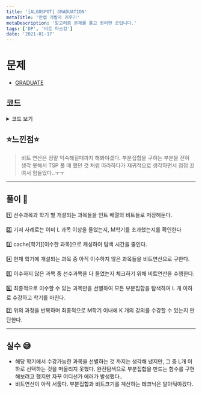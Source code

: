 ```yaml
---
title: '[ALGOSPOT] GRADUATION'
metaTitle: '만렙 개발자 키우기'
metaDescription: '알고리즘 문제를 풀고 정리한 곳입니다.'
tags: ['DP', '비트 마스킹']
date: '2021-01-17'
---
```


# 문제

- [GRADUATE](https://www.algospot.com/judge/problem/read/GRADUATE)

## 코드

<details><summary> 코드 보기 </summary>

```javascript
#include <iostream>
#include <queue>
#include <vector>
#include <cstring>
#define INF 987654321
using namespace std;

int n, k, m, l;
int pre[15], classes[15], cache[15][1<<13 + 1];
int getCount(int num)
{
	if (num == 0) return 0;
	return (num % 2) + getCount(num / 2);
}
void init()
{
	memset(cache, -1, sizeof(cache));
	for (int i = 0; i < n; ++i)
	{
		int temp, p = 0;
		cin >> temp;
		for (int j = 0; j < temp; ++j)
		{
			int sub;
			cin >> sub;
			p |= (1 << sub);
		}
		pre[i] = p;
	}
	for (int i = 0; i < m; ++i)
	{
		int temp, s = 0; cin >> temp;
		for (int j = 0; j < temp; ++j)
		{
			int val;
			cin >> val;
			s |= (1 << val);
		}
		classes[i] = s;
	}
}
int graduate(int sem, int taken)
{
	if (getCount(taken) >= k) return 0;
	if (sem >= m) return INF;
	int& ret = cache[sem][taken];
	if (ret != -1) return ret;
	ret = INF;

	int canTake = classes[sem] & (~taken);
	for (int i = 0; i < n; ++i)
	{
		if ((1 << i) & canTake && (pre[i] & taken) != pre[i])
			canTake &= ~(1 << i);
	}
	for (int take = canTake; take > 0; take = ((take - 1) & canTake))
	{
		if (getCount(take) > l) continue;
		ret = min(ret, 1 + graduate(sem + 1, taken | take));
	}
	ret = min(ret, graduate(sem + 1, taken));
	return ret;
}
int main() {
	int tc; cin >> tc;
	while (tc-- > 0) {
		// n : 전공과목수
		// k : 들어야 할 과목수
		// m : 학기의 수
		// L : 한 학기에 최대 들을 수 있는 과목수

		cin >> n >> k >> m >> l;
		init();
		int res = graduate(0, 0);
		if (res == INF) cout << "IMPOSSIBLE" << '\n';
		else cout << res << '\n';
	}
}
```

</details>

## ⭐️느낀점⭐️

> 비트 연산은 정말 익숙해질때까지 해봐야겠다. 부분집합을 구하는 부분을 전혀 생각 못해서 TSP 풀 때 했던 것 처럼 따라하다가 재귀적으로 생각하면서 점점 꼬여서 힘들었다..ㅜㅜ

<hr/>

## 풀이 📣

1️⃣ 선수과목과 학기 별 개설되는 과목들을 인트 배열의 비트들로 저장해둔다.

2️⃣ 기저 사례로는 이미 L 과목 이상을 들었는지, M학기를 초과했는지를 확인한다

3️⃣ cache[학기][이수한 과목]으로 캐싱하여 탐색 시간을 줄인다.

4️⃣ 현재 학기에 개설되는 과목 중 아직 이수하지 않은 과목들을 비트연산으로 구한다.

5️⃣ 이수하지 않은 과목 중 선수과목을 다 들었는지 체크하기 위해 비트연산을 수행한다.

6️⃣ 최종적으로 이수할 수 있는 과목만을 선별하여 모든 부분집합을 탐색하여 L 개 이하로 수강하고 학기를 마친다.

7️⃣ 위의 과정을 반복하며 최종적으로 M학기 이내에 K 개의 강의를 수강할 수 있는지 판단한다.

<hr/>

## 실수 😅

- 해당 학기에서 수강가능한 과목을 선별하는 것 까지는 생각해 냈지만, 그 중 L개 이하로 선택하는 것을 떠올리지 못했다. 완전탐색으로 부분집합을 만드는 함수를 구현해보려고 했지만 자꾸 어디선가 에러가 발생했다..
- 비트연산이 아직 서툴다. 부분집합과 비트크기를 계산하는 테크닉은 알아둬야겠다.
